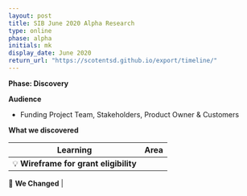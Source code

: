 ```yaml
---
layout: post
title: SIB June 2020 Alpha Research 
type: online
phase: alpha
initials: mk
display_date: June 2020
return_url: "https://scotentsd.github.io/export/timeline/"
---
```



**Phase: Discovery**

**Audience**
- Funding Project Team, Stakeholders, Product Owner & Customers

**What we discovered**

Learning | Area
--- | ---
💡  **Wireframe for grant eligibility** |  	

🧰 **We Changed** |  
		

<!--more-->
